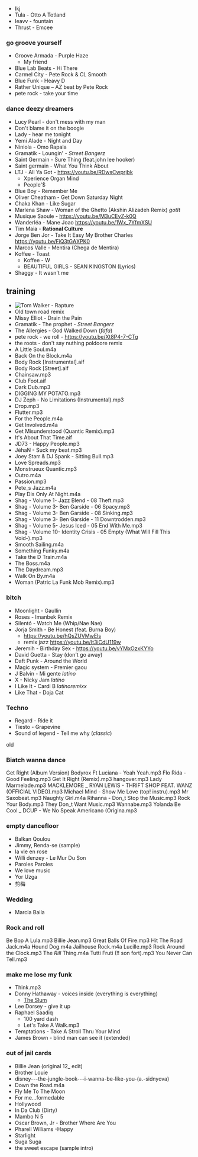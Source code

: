 - lkj
- Tula - Otto A Totland
- leavv - fountain
- Thrust - Emcee

### go groove yourself
- Groove Armada - Purple Haze
	- My friend
- Blue Lab Beats - Hi There
- Carmel City - Pete Rock & CL Smooth
- Blue Funk - Heavy D
- Rather Unique – AZ beat by Pete Rock
- pete rock - take your time

### dance deezy dreamers
- Lucy Pearl - don't mess with my man
- Don't blame it on the boogie
- Lady - hear me tonight
- Yemi Alade - Night and Day
- Niniola - Omo Rapala
- Gramatik - Loungin' - *Street Bangerz*
- Saint Germain - Sure Thing (feat.john lee hooker)
- Saint germain - What You Think About
- LTJ - All Ya Got - https://youtu.be/RDwsCwprjbk
	- Xperience Organ Mind
	- People'$
- Blue Boy - Remember Me
- Oliver Cheatham - Get Down Saturday Night
- Chaka Khan - Like Sugar
- Marlena Shaw - Woman of the Ghetto (Akshin Alizadeh Remix) _gotIt_
- Musique Saoule - https://youtu.be/M3uCEyZ-k0Q
- Wanderléa - Mane Joao https://youtu.be/1Wx_7YfmXSU
- Tim Maia - **Rational Culture**
- Jorge Ben Jor - Take It Easy My Brother Charles https://youtu.be/FiQ3tGAXPK0
- Marcos Valle - Mentira (Chega de Mentira)
- Koffee - Toast
	- Koffee - W
	- BEAUTIFUL GIRLS - SEAN KINGSTON (Lyrics)
- Shaggy - It wasn't me

## training
- ![Tom Walker - Rapture](https://youtu.be/vXIRFVnApZM)
- Old town road remix
- Missy Elliot - Drain the Pain
- Gramatik - The prophet - *Street Bangerz*
- The Allergies - God Walked Down (*fafa*)
- pete rock - we roll - https://youtu.be/Xt8P4-7-CTg
- the roots - don't say nuthing poldoore remix
- A Little Soul.m4a
- Back On the Block.m4a
- Body Rock [Instrumental].aif
- Body Rock [Street].aif
- Chainsaw.mp3
- Club Foot.aif
- Dark Dub.mp3
- DIGGING MY POTATO.mp3
- DJ Zeph - No Limitations (Instrumental).mp3
- Drop.mp3
- Flutter.mp3
- For the People.m4a
- Get Involved.m4a
- Get Misunderstood (Quantic Remix).mp3
- It's About That Time.aif
- JD73 - Happy People.mp3
- JéhaN - Suck my beat.mp3
- Joey Starr & DJ Spank - Sitting Bull.mp3
- Love Spreads.mp3
- Monstrueux Quantic.mp3
- Outro.m4a
- Passion.mp3
- Pete_s Jazz.m4a
- Play Dis Only At Night.m4a
- Shag - Volume 1- Jazz Blend - 08 Theft.mp3
- Shag - Volume 3- Ben Garside - 06 Spacy.mp3
- Shag - Volume 3- Ben Garside - 08 Sinking.mp3
- Shag - Volume 3- Ben Garside - 11 Downtrodden.mp3
- Shag - Volume 5- Jesus Iced - 05 End With Me.mp3
- Shag - Volume 10- Identity Crisis - 05 Empty (What Will Fill This Void-).mp3
- Smooth Sailing.m4a
- Something Funky.m4a
- Take the D Train.m4a
- The Boss.m4a
- The Daydream.mp3
- Walk On By.m4a
- Woman (Patric La Funk Mob Remix).mp3

### bitch
- Moonlight - Gaullin
- Roses - Imanbek Remix
- Silentó - Watch Me (Whip/Nae Nae)
- Jorja Smith - Be Honest (feat. Burna Boy) 
	- https://youtu.be/hQsZUVMwEls
	- remix jazz https://youtu.be/It3iCdU119w
- Jeremih - Birthday Sex - https://youtu.be/vYMxOzxKYYo
- David Guetta - Stay (don't go away)
- Daft Punk - Around the World
- Magic system - Premier gaou 
- J Balvin - Mi gente *latino*
- X - Nicky Jam *latino*
- I Like It - Cardi B *latinoremixx*
- Like That - Doja Cat

### Techno
- Regard - Ride it 
- Tiesto - Grapevine
- Sound of legend - Tell me why (*classic*)

old

### Biatch wanna dance
Get Right (Album Version)
Bodyrox Ft Luciana - Yeah Yeah.mp3
Flo Rida - Good Feeling.mp3
Get It Right (Remix).mp3
hangover.mp3
Lady Marmelade.mp3
MACKLEMORE _ RYAN LEWIS - THRIFT SHOP FEAT. WANZ (OFFICIAL VIDEO).mp3
Michael Mind - Show Me Love (top! instru).mp3
Mr Saxobeat.mp3
Naughty Girl.m4a
Rihanna - Don_t Stop the Music.mp3
Rock Your Body.mp3
They Don_t Want Music.mp3
Wannabe.mp3
Yolanda Be Cool _ DCUP - We No Speak Americano (Origina.mp3


### empty dancefloor
- Balkan Qoulou
- Jimmy, Renda-se (sample)
- la vie en rose
- Willi denzey - Le Mur Du Son
- Paroles Paroles
- We love music
- Yor Uzga
- 剪梅

### Wedding
- Marcia Baila

### Rock and roll
Be Bop A Lula.mp3
Billie Jean.mp3
Great Balls Of Fire.mp3
Hit The Road Jack.m4a
Hound Dog.m4a
Jailhouse Rock.m4a
Lucille.mp3
Rock Around the Clock.mp3
The _Rill_ Thing.m4a
Tutti Fruti (!! son fort).mp3
You Never Can Tell.mp3

### make me lose my funk

- Think.mp3
- Donny Hathaway - voices inside (everything is everything)
	- [The Slum](https://youtu.be/rdWoG4mMsXQ)
- Lee Dorsey - give it up
- Raphael Saadiq 
  - 100 yard dash
  - Let's Take A Walk.mp3
- Temptations - Take A Stroll Thru Your Mind
- James Brown - blind man can see it (extended)

### out of jail cards
- Billie Jean (original 12_ edit)
- Brother Louie
- disney---the-jungle-book---i-wanna-be-like-you-(a.-sidnyova)
- Down the Road.m4a
- Fly Me To The Moon
- For me...formedable
- Hollywood
- In Da Club (Dirty)
- Mambo N 5
- Oscar Brown, Jr - Brother Where Are You
- Pharell Williams -Happy
- Starlight
- Suga Suga
- the sweet escape (sample intro)